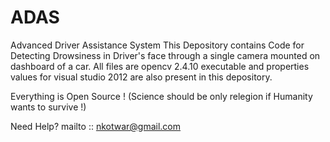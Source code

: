 # ADAS
Advanced Driver Assistance System
This Depository contains Code for Detecting Drowsiness in Driver's face through a single camera mounted on dashboard of a car.
All files are opencv 2.4.10 executable and properties values for visual studio 2012 are also present in this depository.

Everything is Open Source ! (Science should be only relegion if Humanity wants to survive !)

Need Help?
mailto :: nkotwar@gmail.com
